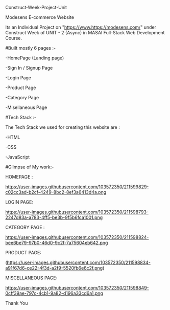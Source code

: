 Construct-Week-Project-Unit

Modesens E-commerce Website

Its an Individual Project on "https://www.https://modesens.com/" under Construct Week of UNIT - 2 (Async) in MASAI Full-Stack Web Development Course.

#Built mostly 6 pages :-

-HomePage (Landing page)

-Sign In / Signup Page

-Login Page

-Product Page

-Category Page

-Misellaneous Page

#Tech Stack :-

The Tech Stack we used for creating this website are :

 -HTML

 -CSS

 -JavaScript
 
 #Glimpse of My work:-
 
HOMEPAGE :

https://user-images.githubusercontent.com/103572350/211599829-c02cc3ad-b2cf-4249-8bc2-8ef3a6413d4a.png


LOGIN PAGE:

https://user-images.githubusercontent.com/103572350/211598793-2247d83a-a783-4ff5-be3b-9f5b6fca1001.png


CATEGORY PAGE :

https://user-images.githubusercontent.com/103572350/211598824-bee6be79-97b0-46d0-9c2f-7a75604eb642.png


PRODUCT PAGE:

(https://user-images.githubusercontent.com/103572350/211598834-a91f67d6-ce22-4f3d-a2f9-5520fb6e6c2f.png)


MISCELLANEOUS PAGE:

https://user-images.githubusercontent.com/103572350/211598849-0cff39ae-797c-4cb1-9a82-d196a33cd6a1.png

Thank You
